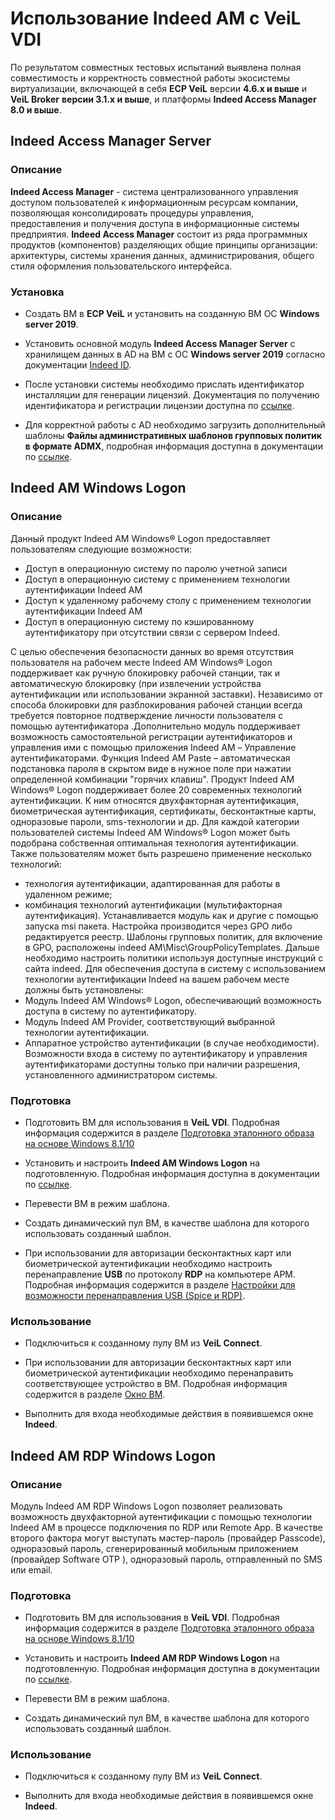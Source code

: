 # Использование Indeed AM с VeiL VDI

По результатом совместных тестовых испытаний выявлена полная совместимость и корректность совместной работы экосистемы виртуализации, включающей в себя **ECP VeiL** версии **4.6.x и выше** и **VeiL Broker** **версии 3.1.х и выше**, и платформы **Indeed Access Manager 8.0 и выше**.

## Indeed Access Manager Server

### Описание 

**Indeed Access Manager** - система централизованного управления доступом пользователей к информационным ресурсам компании, позволяющая консолидировать процедуры управления, предоставления и получения доступа в информационные системы предприятия. **Indeed Access Manager** состоит из ряда программных продуктов (компонентов) разделяющих общие принципы организации: архитектуры, системы хранения данных, администрирования, общего стиля оформления пользовательского интерфейса.

### Установка

- Создать ВМ в **ECP VeiL** и установить на созданную ВМ ОС **Windows server 2019**.

- Установить основной модуль **Indeed Access Manager Server** с хранилищем данных в AD на ВМ с ОС **Windows server 2019** согласно документации [Indeed ID](https://confluence.indeed-id.com/pages/viewpage.action?pageId=34570623).

- После установки системы необходимо прислать идентификатор инсталляции для генерации лицензий. Документация по получению идентификатора и регистрации лицензии доступна по [ссылке](https://confluence.indeed-id.com/pages/viewpage.action?pageId=34571104).

- Для корректной работы с AD необходимо загрузить дополнительный шаблоны **Файлы административных шаблонов групповых политик в формате ADMX**, подробная информация доступна в документации по [ссылке](https://support.indeed-id.ru/Knowledgebase/Article/View/328).

## Indeed AM Windows Logon

### Описание

Данный продукт Indeed AM Windows® Logon предоставляет пользователям следующие возможности:

* Доступ в операционную систему по паролю учетной записи
* Доступ в операционную систему c применением технологии аутентификации Indeed AM
* Доступ к удаленному рабочему столу с применением технологии аутентификации Indeed AM
* Доступ в операционную систему по кэшированному аутентификатору при отсутствии связи с сервером Indeed.

С целью обеспечения безопасности данных во время отсутствия пользователя на рабочем месте Indeed AM Windows® Logon поддерживает как ручную блокировку рабочей станции, так и автоматическую блокировку (при извлечении устройства аутентификации или использовании экранной заставки). Независимо от способа блокировки для разблокирования рабочей станции всегда требуется повторное подтверждение личности пользователя с помощью аутентификатора .Дополнительно модуль поддерживает возможность самостоятельной регистрации аутентификаторов и управления ими с помощью приложения Indeed AM – Управление аутентификаторами.
Функция Indeed AM Paste – автоматическая подстановка пароля в скрытом виде в нужное поле при нажатии определенной комбинации "горячих клавиш".
Продукт Indeed AM Windows® Logon поддерживает более 20 современных технологий аутентификации. К ним относятся двухфакторная аутентификация, биометрическая аутентификация, сертификаты, бесконтактные карты, одноразовые пароли, sms-технологии и др.
Для каждой категории пользователей системы Indeed AM Windows® Logon может быть подобрана собственная оптимальная технология аутентификации. Также пользователям может быть разрешено применение несколько технологий:

* технология аутентификации, адаптированная для работы в удаленном режиме;
* комбинация технологий аутентификации (мультифакторная аутентификация).
Устанавливается модуль как и другие с помощью запуска msi пакета. Настройка производится через GPO либо редактируется реестр. Шаблоны групповых политик, для включение в GPO, расположены indeed AM\Misc\GroupPolicyTemplates. Дальше необходимо настроить политики используя доступные инструкций с сайта indeed. 
Для обеспечения доступа в систему с использованием технологии аутентификации Indeed на вашем рабочем месте должны быть установлены:
* Модуль Indeed AM Windows® Logon, обеспечивающий возможность доступа в систему по аутентификатору.
* Модуль Indeed AM Provider, соответствующий выбранной технологии аутентификации.
* Аппаратное устройство аутентификации (в случае необходимости).
Возможности входа в систему по аутентификатору и управления аутентификаторами доступны только при наличии разрешения, установленного администратором системы.

### Подготовка

- Подготовить ВМ для использования в **VeiL VDI**. Подробная информация содержится в разделе [Подготовка эталонного образа на основе Windows 8.1/10](https://veil.mashtab.org/vdi-docs/broker/faq/rdp/example_template_win/)

- Установить и настроить **Indeed AM Windows Logon** на подготовленную. Подробная информация доступна в документации по [ссылке](https://confluence.indeed-id.com/display/IAM8D/Indeed+AM+RDP+Windows+Logon).

- Перевести ВМ в режим шаблона.

- Создать динамический пул ВМ, в качестве шаблона для которого использовать созданный шаблон.

- При использовании для авторизации бесконтактных карт или биометрической аутентификации необходимо настроить перенаправление **USB** по протоколу **RDP** на компьютере АРМ. Подробная информация содержится в разделе [Настройки для возможности перенаправления USB (Spice и RDP)](../../connect/settings/usb_redir_settings/).

### Использование

- Подключиться к созданному пулу ВМ из **VeiL Connect**.

- При использовании для авторизации бесконтактных карт или биометрической аутентификации необходимо перенаправить соответствующее устройство в ВМ. Подробная информация содержится в разделе [Окно ВМ](../../vdi-docs/connect/operator_guide/vm_window/).

- Выполнить для входа необходимые действия в появившемся окне **Indeed**.

## Indeed AM RDP Windows Logon

### Описание

Модуль Indeed AM RDP Windows Logon позволяет реализовать возможность двухфакторной аутентификации с помощью технологии Indeed AM в процессе подключения по RDP или Remote App. В качестве второго фактора могут выступать мастер-пароль (провайдер Passcode), одноразовый пароль, сгенерированный мобильным приложением (провайдер Software OTP ), одноразовый пароль, отправленный по SMS или email.

### Подготовка

- Подготовить ВМ для использования в **VeiL VDI**. Подробная информация содержится в разделе [Подготовка эталонного образа на основе Windows 8.1/10](https://veil.mashtab.org/vdi-docs/broker/faq/rdp/example_template_win/)

- Установить и настроить **Indeed AM RDP Windows Logon** на подготовленную. Подробная информация доступна в документации по [ссылке](https://confluence.indeed-id.com/display/IAM8D/Indeed+AM+RDP+Windows+Logon).

- Перевести ВМ в режим шаблона.

- Создать динамический пул ВМ, в качестве шаблона для которого использовать созданный шаблон.

### Использование

- Подключиться к созданному пулу ВМ из **VeiL Connect**.

- Выполнить для входа необходимые действия в появившемся окне **Indeed**.


